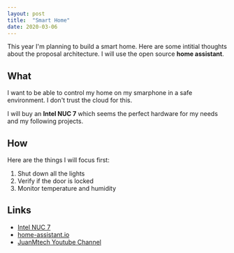 ```yaml
---
layout: post
title:  "Smart Home"
date: 2020-03-06
---
```


This year I'm planning to build a smart home. Here are some intitial thoughts about the proposal architecture. I will use the open source **home assistant**.

## What

I want to be able to control my home on my smarphone in a safe environment. I don't trust the cloud for this.

I will buy an **Intel NUC 7** which seems the perfect hardware for my needs and my following projects.

## How

Here are the things I will focus first:

1. Shut down all the lights
2. Verify if the door is locked
3. Monitor temperature and humidity

## Links

- [Intel NUC 7](https://www.amazon.ca/Intel-Windows-Optane-Gunmetal-BOXNUC7i5BNHXF/dp/B075VT9BDZ)
- [home-assistant.io](https://www.home-assistant.io/)
- [JuanMtech Youtube Channel](https://www.youtube.com/user/Jfelipe83M)
